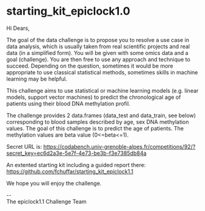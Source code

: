 # starting_kit_epiclock1.0



Hi Dears,

The goal of the data challenge is to propose you to resolve a use case in data analysis, which is usually taken from real scientific projects and real data (in a simplified form). You will be given with some omics data and a goal (challenge). You are then free to use any approach and technique to succeed. Depending on the question, sometimes it would be more appropriate to use classical statistical methods, sometimes skills in machine learning may be helpful.

This challenge aims to use statistical or machine learning models (e.g. linear models, support vector machines) to predict the chronological age of patients using their blood DNA methylation profil.

The challenge provides 2 data.frames (data_test and data_train, see below) corresponding to blood samples described by age, sex DNA methylation values. The goal of this challenge is to predict the age of patients. The methylation values are beta value (0<=beta<=1).

Secret URL is: https://codabench.univ-grenoble-alpes.fr/competitions/92/?secret_key=ec6d2a3e-5e7f-4e73-be3b-f3e7385db84a

An extented starting kit including a guided report there: https://github.com/fchuffar/starting_kit_epiclock1.1

We hope you will enjoy the challenge.

--<br/>
The epiclock1.1 Challenge Team





